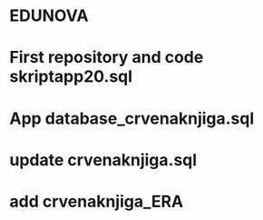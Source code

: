 # EDUNOVA
# First repository and code skriptapp20.sql 
# App database_crvenaknjiga.sql
# update crvenaknjiga.sql
# add crvenaknjiga_ERA
